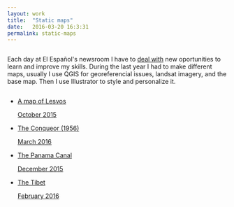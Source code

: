 ```yaml
---
layout: work
title:  "Static maps"
date:   2016-03-20 16:3:31
permalink: static-maps
---
```


<div class="row">
  <div class="twelve columns">
    <p>
    Each day at El Español's newsroom I have to <a class="username link-no-icon" href="https://youtu.be/BoeStB36dic">deal with</a> new oportunities to learn and improve my skills. During the last year I had to make different maps, usually I use QGIS for georeferencial issues, landsat imagery, and the base map. Then I use Illustrator to style and personalize it.
    </p>
  </div>  
</div>
<div class="row">
  <ul>
    <li class="gallery-item four columns ">
      <a class="gallery-link" target="_blank" href="http://www.elespanol.com/enfoques/20151006/69493080_0.html">
        <div class="gallery-img" style="background-image: url('/img/lesvos.jpg')">
        </div>
        <p class="gallery-article-title">A map of Lesvos</p>
        <span class="gallery-date">October 2015</span>
      </a>
    </li>
    <li class="gallery-item four columns ">
      <a class="gallery-link" target="_blank" href="http://www.elespanol.com/ciencia/20160304/106989569_0.html">
        <div class="gallery-img" style="background-image: url('/img/manhattan-project.jpg')">
        </div>
        <p class="gallery-article-title">The Conqueor (1956)</p>
        <span class="gallery-date">March 2016</span>
      </a>
    </li>
    <li class="gallery-item four columns ">
      <a class="gallery-link" target="_blank" href="http://www.elespanol.com/reportajes/20151225/89491075_0.html">
        <div class="gallery-img" style="background-image: url('/img/panama.jpg')">
        </div>
        <p class="gallery-article-title">The Panama Canal</p>
        <span class="gallery-date">December 2015</span>
      </a>
    </li>
    <li class="gallery-item four columns ">
      <a class="gallery-link" target="_blank" href="http://www.elespanol.com/reportajes/20160304/106989558_0.html">
        <div class="gallery-img" style="background-image: url('/img/tibet.jpg')">
        </div>  
        <p class="gallery-article-title">The Tibet</p>
        <span class="gallery-date">February 2016</span>
      </a>
    </li>
  </ul>
</div>
